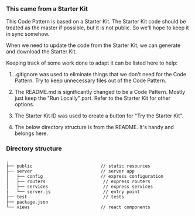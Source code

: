 ### This came from a Starter Kit

This Code Pattern is based on a Starter Kit. The Starter Kit
code should be treated as the master if possible, but it is
not public. So we'll hope to keep it in sync somehow.

When we need to update the code from the Starter Kit, we can
generate and download the Starter Kit.

Keeping track of some work done to adapt it can be listed here to help:

1. .gitignore was used to eliminate things that we don't need for the Code Pattern. Try to keep unnecessary files out of the Code Pattern.

1. The README.md is significantly changed to be a Code Pattern. Mostly just keep the "Run Locally" part. Refer to the Starter Kit for other options.

1. The Starter Kit ID was used to create a button for "Try the Starter Kit".

1. The below directory structure is from the README. It's handy and belongs here.

### Directory structure

```none
.
├── public                          // static resources
├── server                          // server app
│   ├── config                      // express configuration
│   ├── routers                      // express routers
│   ├── services                     // express services
|   └── server.js                    // entry point
├── test                             // tests
├── package.json
└── views                           // react components
```
